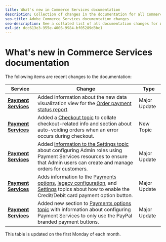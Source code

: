 ```yaml
---
title: What's new in Commerce Services documentation
description: Collection of changes in the documentation for all Commerce services
seo-title: Adobe Commerce Services documentation changes
seo-description: See a collated list of all documentation changes for Adobe Commerce Services and integration services.
exl-id: dcc613e3-955e-4006-9984-bf05289d3bc1
---
```

# What's new in Commerce Services documentation

The following items are recent changes to the documentation:

|   Service    |    Change   |   Type    |
| -- | -- | -- |
| [**Payment Services**](../payment-services/overview.md) | Added information about the new data visualization view for the [Order payment status report](https://experienceleague.adobe.com/docs/commerce-merchant-services/payment-services/reporting/order-payment-status.html).| Major Update |
| [**Payment Services**](../payment-services/overview.md) | Added a [Checkout topic](https://experienceleague.adobe.com/docs/commerce-merchant-services/payment-services/payments-checkout/checkout.html) to collate checkout-related info and section about auto-voiding orders when an error occurs during checkout.|New Topic |
| [**Payment Services**](../payment-services/overview.md) | Added [information to the Settings topic](https://experienceleague.adobe.com/docs/commerce-merchant-services/payment-services/configure/settings.html#configure-roles) about configuring Admin roles using Payment Services resources to ensure that Admin users can create and manage orders for customers.|Major Update |
| [**Payment Services**](../payment-services/overview.md) | Adds information to the [Payments options](https://experienceleague.adobe.com/docs/commerce-merchant-services/payment-services/payments-checkout/payments-options.html#debit-or-credit-card-button), [legacy configuration](https://experienceleague.adobe.com/docs/commerce-merchant-services/payment-services/configure/configure-admin.html#configure-paypal-smart-buttons), and [Settings](https://experienceleague.adobe.com/docs/commerce-merchant-services/payment-services/configure/settings.html#payment-buttons) topics about how to enable the Credit/Debit card payment option button.|Major Update |
| [**Payment Services**](../payment-services/overview.md) | Added new section to [Payments options topic](https://experienceleague.adobe.com/docs/commerce-merchant-services/payment-services/payments-checkout/payments-options.html#use-only-paypal-branded-payment-buttons) with information about configuring Payment Services to only use the PayPal branded payment buttons.| Major Update |

This table is updated on the first Monday of each month.
